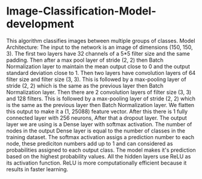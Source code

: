 # Image-Classification-Model-development
This algorithm classifies images between multiple groups of classes.
Model Architecture: 
The input to the network is an image of dimensions (150, 150, 3). The first two layers have 32 channels of a 5*5 filter size and the same padding. Then after a max pool layer of stride (2, 2) then Batch Normalization layer to maintain the mean output close to 0 and the output standard deviation close to 1. Then two layers have convolution layers of 64 filter size and filter size (3, 3). This is followed by a max-pooling layer of stride (2, 2) which is the same as the previous layer then Batch Normalization layer. Then there are 2 convolution layers of filter size (3, 3) and 128 filters. This is followed by a max-pooling layer of stride (2, 2) which is the same as the previous layer then Batch Normalization layer. We flatten this output to make it a (1, 25088) feature vector. After this there is 1 fully connected layer with 256 neurons, After that a dropout layer. The output layer we are using is a Dense layer with softmax activation. The number of nodes in the output Dense layer is equal to the number of classes in the training dataset. The softmax activation assigs a prediction number to each node, these prediciton numbers add up to 1 and can considered as probabilities assigned to each output class. The model makes it's prediction based on the highest probability values. All the hidden layers use ReLU as its activation function. ReLU is more computationally efficient because it results in faster learning. 
